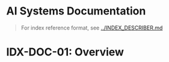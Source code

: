# AI Systems Documentation

> For index reference format, see [../INDEX_DESCRIBER.md](../INDEX_DESCRIBER.md)  <!-- IDX-DOC-00 -->

# IDX-DOC-01: Overview 